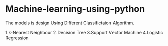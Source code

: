 # Machine-learning-using-python

The models is design Using Different Classifictaion Algorithm.

1.k-Nearest Neighbour
2.Decision Tree
3.Support Vector Machine
4.Logistic Regression

